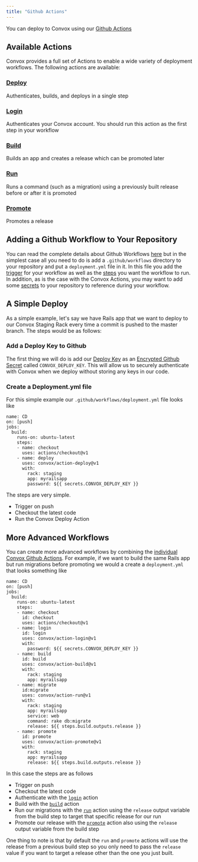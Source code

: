 ```yaml
---
title: "Github Actions"
---
```


You can deploy to Convox using our [Github Actions](https://github.com/marketplace/actions/convox-deploy)

## Available Actions
Convox provides a full set of Actions to enable a wide variety of deployment workflows. The following actions are available:
### [Deploy](https://github.com/convox/action-deploy)
Authenticates, builds, and deploys in a single step
### [Login](https://github.com/convox/action-login)
Authenticates your Convox account. You should run this action as the first step in your workflow
### [Build](https://github.com/convox/action-build)
Builds an app and creates a release which can be promoted later
### [Run](https://github.com/convox/action-run) 
Runs a command (such as a migration) using a previously built release before or after it is promoted
### [Promote](https://github.com/convox/action-promote)
Promotes a release 


## Adding a Github Workflow to Your Repository
You can read the complete details about Github Workflows [here](https://help.github.com/en/actions/automating-your-workflow-with-github-actions/configuring-a-workflow) but in the simplest case all you need to do is add a `.github/workflows` directory to your repository and put a `deployment.yml` file in it. In this file you add the [trigger](https://help.github.com/en/articles/events-that-trigger-workflows#webhook-events) for your workflow as well as the  [steps](https://help.github.com/en/actions/automating-your-workflow-with-github-actions/workflow-syntax-for-github-actions#jobsjob_idsteps) you want the workflow to run. In addition, as is the case with the Convox Actions, you may want to add some [secrets](https://help.github.com/en/actions/automating-your-workflow-with-github-actions/creating-and-using-encrypted-secrets) to your repository to reference during your workflow.

## A Simple Deploy
As a simple example, let's say we have Rails app that we want to deploy to our Convox Staging Rack every time a commit is pushed to the master branch. The steps would be as follows:
### Add a Deploy Key to Github
The first thing we will do is add our [Deploy Key](https://docs.convox.com/console/deploy-keys) as an [Encrypted Github Secret](https://help.github.com/en/actions/automating-your-workflow-with-github-actions/creating-and-using-encrypted-secrets) called `CONVOX_DEPLOY_KEY`. This will allow us to securely authenticate with Convox when we deploy without storing any keys in our code.
### Create a Deployment.yml file
For this simple example our `.github/workflows/deployment.yml` file looks like
```
name: CD
on: [push]
jobs:
  build:
    runs-on: ubuntu-latest
    steps:
    - name: checkout
      uses: actions/checkout@v1
    - name: deploy
      uses: convox/action-deploy@v1
      with:
        rack: staging
        app: myrailsapp
        password: ${{ secrets.CONVOX_DEPLOY_KEY }}
```
The steps are very simple.
* Trigger on push
* Checkout the latest code
* Run the Convox Deploy Action
## More Advanced Workflows
You can create more advanced workflows by combining the [individual Convox Github Actions](#available-actions). For example, if we want to build the same Rails app but run migrations before promoting we would a create a `deployment.yml` that looks something like
```
name: CD
on: [push]
jobs:
  build:
    runs-on: ubuntu-latest
    steps:
    - name: checkout
      id: checkout
      uses: actions/checkout@v1
    - name: login
      id: login
      uses: convox/action-login@v1
      with:
        password: ${{ secrets.CONVOX_DEPLOY_KEY }}
    - name: build
      id: build
      uses: convox/action-build@v1
      with:
        rack: staging
        app: myrailsapp
    - name: migrate
      id:migrate
      uses: convox/action-run@v1
      with:
        rack: staging
        app: myrailsapp
        service: web
        command: rake db:migrate
        release: ${{ steps.build.outputs.release }}
    - name: promote
      id: promote
      uses: convox/action-promote@v1
      with:
        rack: staging
        app: myrailsapp
        release: ${{ steps.build.outputs.release }}
```
In this case the steps are as follows
* Trigger on push
* Checkout the latest code
* Authenticate with the [`login`](#loginhttpsgithubcomconvoxaction-login) action
* Build with the [`build`](#buildhttpsgithubcomconvoxaction-build) action
* Run our migrations with the [`run`](#runhttpsgithubcomconvoxaction-run) action using the `release` output variable from the build step to target that specific release for our run
* Promote our release with the [`promote`](#promotehttpsgithubcomconvoxaction-promote) action also using the `release` output variable from the build step

One thing to note is that by default the `run` and `promote` actions will use the release from a previous build step so you only need to pass the `release` value if you want to target a release other than the one you just built.